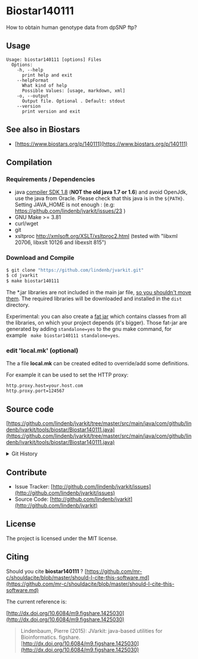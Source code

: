 # Biostar140111

How to obtain human genotype data from dpSNP ftp?


## Usage

```
Usage: biostar140111 [options] Files
  Options:
    -h, --help
      print help and exit
    --helpFormat
      What kind of help
      Possible Values: [usage, markdown, xml]
    -o, --output
      Output file. Optional . Default: stdout
    --version
      print version and exit

```


## See also in Biostars

 * [https://www.biostars.org/p/140111](https://www.biostars.org/p/140111)


## Compilation

### Requirements / Dependencies

* java [compiler SDK 1.8](http://www.oracle.com/technetwork/java/index.html) (**NOT the old java 1.7 or 1.6**) and avoid OpenJdk, use the java from Oracle. Please check that this java is in the `${PATH}`. Setting JAVA_HOME is not enough : (e.g: https://github.com/lindenb/jvarkit/issues/23 )
* GNU Make >= 3.81
* curl/wget
* git
* xsltproc http://xmlsoft.org/XSLT/xsltproc2.html (tested with "libxml 20706, libxslt 10126 and libexslt 815")


### Download and Compile

```bash
$ git clone "https://github.com/lindenb/jvarkit.git"
$ cd jvarkit
$ make biostar140111
```

The *.jar libraries are not included in the main jar file, [so you shouldn't move them](https://github.com/lindenb/jvarkit/issues/15#issuecomment-140099011 ).
The required libraries will be downloaded and installed in the `dist` directory.

Experimental: you can also create a [fat jar](https://stackoverflow.com/questions/19150811/) which contains classes from all the libraries, on which your project depends (it's bigger). Those fat-jar are generated by adding `standalone=yes` to the gnu make command, for example ` make biostar140111 standalone=yes`.

### edit 'local.mk' (optional)

The a file **local.mk** can be created edited to override/add some definitions.

For example it can be used to set the HTTP proxy:

```
http.proxy.host=your.host.com
http.proxy.port=124567
```
## Source code 

[https://github.com/lindenb/jvarkit/tree/master/src/main/java/com/github/lindenb/jvarkit/tools/biostar/Biostar140111.java](https://github.com/lindenb/jvarkit/tree/master/src/main/java/com/github/lindenb/jvarkit/tools/biostar/Biostar140111.java)


<details>
<summary>Git History</summary>

```
Wed May 24 17:27:28 2017 +0200 ; lowres bam2raster & fix doc ; https://github.com/lindenb/jvarkit/commit/6edcfd661827927b541e7267195c762e916482a0
Thu Apr 6 18:34:56 2017 +0200 ; moving to jcommander ; https://github.com/lindenb/jvarkit/commit/883b4ba4b693661663694256f16b137e371147fa
Wed Jun 17 15:29:12 2015 +0200 ;  end -> start in SVG ; https://github.com/lindenb/jvarkit/commit/20ad5d7db7c76e287e8d09261cd2109615530349
Wed Jun 17 09:33:25 2015 +0200 ; cont ; https://github.com/lindenb/jvarkit/commit/7741efa7e9839e699efb11586bd37167c5bf6347
```

</details>

## Contribute

- Issue Tracker: [http://github.com/lindenb/jvarkit/issues](http://github.com/lindenb/jvarkit/issues)
- Source Code: [http://github.com/lindenb/jvarkit](http://github.com/lindenb/jvarkit)

## License

The project is licensed under the MIT license.

## Citing

Should you cite **biostar140111** ? [https://github.com/mr-c/shouldacite/blob/master/should-I-cite-this-software.md](https://github.com/mr-c/shouldacite/blob/master/should-I-cite-this-software.md)

The current reference is:

[http://dx.doi.org/10.6084/m9.figshare.1425030](http://dx.doi.org/10.6084/m9.figshare.1425030)

> Lindenbaum, Pierre (2015): JVarkit: java-based utilities for Bioinformatics. figshare.
> [http://dx.doi.org/10.6084/m9.figshare.1425030](http://dx.doi.org/10.6084/m9.figshare.1425030)


